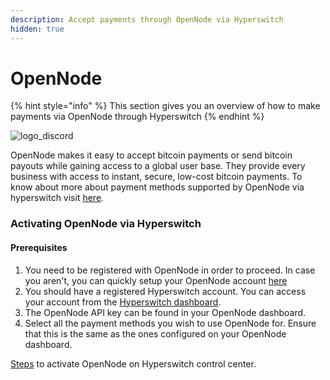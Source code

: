 ```yaml
---
description: Accept payments through OpenNode via Hyperswitch
hidden: true
---
```


# OpenNode

{% hint style="info" %}
This section gives you an overview of how to make payments via OpenNode through Hyperswitch
{% endhint %}

<img src="https://hyperswitch.io/icons/homePageIcons/logos/opennodeLogo.svg" alt="logo_discord" data-size="original">



OpenNode makes it easy to accept bitcoin payments or send bitcoin payouts while gaining access to a global user base. They provide every business with access to instant, secure, low-cost bitcoin payments. To know about more about payment methods supported by OpenNode via hyperswitch visit [here](https://hyperswitch.io/pm-list).

### Activating OpenNode via Hyperswitch

#### Prerequisites

1. You need to be registered with OpenNode in order to proceed. In case you aren't, you can quickly setup your OpenNode account [here](https://www.opennode.com/)
2. You should have a registered Hyperswitch account. You can access your account from the [Hyperswitch dashboard](https://app.hyperswitch.io/).
3. The OpenNode API key can be found in your OpenNode dashboard.
4. Select all the payment methods you wish to use OpenNode for. Ensure that this is the same as the ones configured on your OpenNode dashboard.

[Steps](https://docs.hyperswitch.io/hyperswitch-cloud/connectors/activate-connector-on-hyperswitch) to activate OpenNode on Hyperswitch control center.
